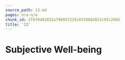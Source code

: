 ```yaml
---
source_path: 13.md
pages: n/a-n/a
chunk_id: 2f6f0492832a798957219c03f4602623c05c29d5
title: '13'
---
```

# Subjective Well-being
